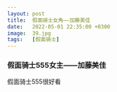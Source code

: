 ```yaml
---
layout: post
title:  假面骑士女角——加藤美佳
date:   2022-05-01 22:35:00 +0300
image:  39.jpg
tags:   [假面骑士]
---
```



### 假面骑士555女主——加藤美佳
假面骑士555很好看
